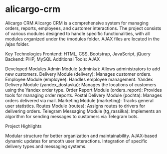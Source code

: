 # alicargo-crm

Alicargo CRM
Alicargo CRM is a comprehensive system for managing orders, reports, employees, and customer interactions. 
The project consists of various modules designed to handle specific functionalities, with all modules organized under the /modules folder. AJAX files are located in the /ajax folder.

Key Technologies
Frontend: HTML, CSS, Bootstrap, JavaScript, jQuery
Backend: PHP, MySQL
Additional Tools: AJAX

Developed Modules
Admin Module (adminka): Allows administrators to add new customers.
Delivery Module (delivery): Manages customer orders.
Employee Module (employee): Handles employee management.
Yandex Delivery Module (yandex_dostavka): Manages the locations of customers using the Yandex order type.
Order Report Module (orders_report): Provides tools for managing order reports.
Postal Delivery Module (pochta): Manages orders delivered via mail.
Marketing Module (marketing): Tracks general user statistics.
Routes Module (routes): Assigns routes to drivers for delivering orders.
Telegram Messaging Module (tg_rassilka): Implements an algorithm for sending messages to customers via Telegram bots.

Project Highlights

Modular structure for better organization and maintainability.
AJAX-based dynamic updates for smooth user interactions.
Integration of specific delivery types and messaging systems.
